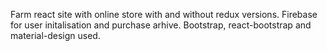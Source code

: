 Farm react site with online store with and without redux versions. Firebase for user initalisation and purchase arhive. Bootstrap, react-bootstrap and material-design used.
